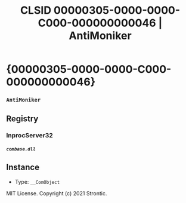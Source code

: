 ﻿---
title: "CLSID 00000305-0000-0000-C000-000000000046 | AntiMoniker"
excerpt: What is COM-Object CLSID 00000305-0000-0000-C000-000000000046?
---

# {00000305-0000-0000-C000-000000000046}

### `AntiMoniker`

## Registry


### InprocServer32

##### `combase.dll`

## Instance

* Type: `__ComObject`

MIT License. Copyright (c) 2021 Strontic.


